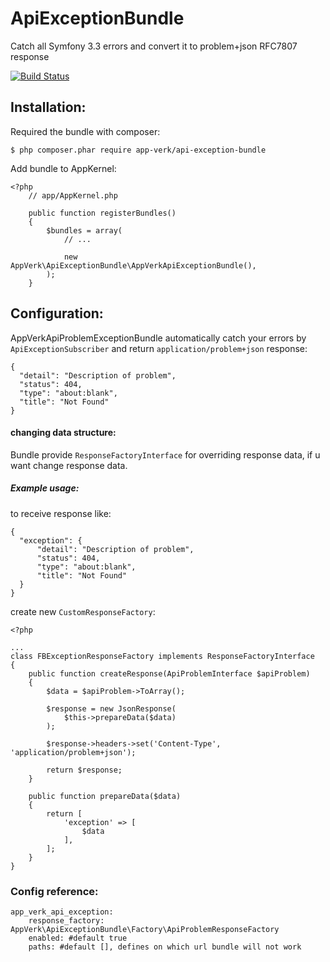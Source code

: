 # ApiExceptionBundle
Catch all Symfony 3.3 errors and convert it to problem+json RFC7807 response

[![Build Status](https://travis-ci.org/AppVerk/ApiExceptionBundle.svg?branch=master)](https://travis-ci.org/AppVerk/ApiExceptionBundle)
## Installation:

Required the bundle with composer:

    $ php composer.phar require app-verk/api-exception-bundle
    
Add bundle to AppKernel:

    <?php
        // app/AppKernel.php
    
        public function registerBundles()
        {
            $bundles = array(
                // ...
                
                new AppVerk\ApiExceptionBundle\AppVerkApiExceptionBundle(),
            );
        }
        
## Configuration:

AppVerkApiProblemExceptionBundle automatically catch your errors 
by `ApiExceptionSubscriber` and return `application/problem+json` response:

    {
      "detail": "Description of problem",
      "status": 404,
      "type": "about:blank",
      "title": "Not Found"
    }
    
#### changing data structure:
Bundle provide `ResponseFactoryInterface` for overriding response data, if u want change response data.

##### Example usage:

to receive response like:

    {
      "exception": {
          "detail": "Description of problem",
          "status": 404,
          "type": "about:blank",
          "title": "Not Found"
      }
    }
    
create new `CustomResponseFactory`:

    <?php
    
    ...
    class FBExceptionResponseFactory implements ResponseFactoryInterface
    {
        public function createResponse(ApiProblemInterface $apiProblem)
        {
            $data = $apiProblem->ToArray();
    
            $response = new JsonResponse(
                $this->prepareData($data)
            );
    
            $response->headers->set('Content-Type', 'application/problem+json');
    
            return $response;
        }
    
        public function prepareData($data)
        {
            return [
                'exception' => [
                    $data
                ],
            ];
        }
    }
    
### Config reference:

    app_verk_api_exception:
        response_factory: AppVerk\ApiExceptionBundle\Factory\ApiProblemResponseFactory
        enabled: #default true
        paths: #default [], defines on which url bundle will not work

